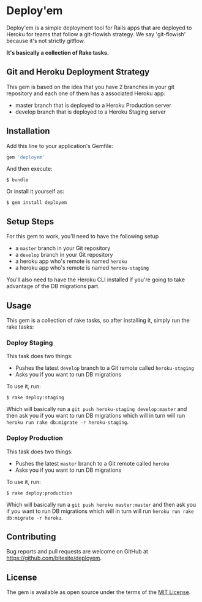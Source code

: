# Deploy'em

Deploy'em is a simple deployment tool for Rails apps that are deployed to Heroku for teams that follow a git-flowish strategy. We say 'git-flowish' because it's not strictly gitflow. 

**It's basically a collection of Rake tasks.**

## Git and Heroku Deployment Strategy

This gem is based on the idea that you have 2 branches in your git repository and each one of them has a associated Heroku app:

- master branch that is deployed to a Heroku Production server
- develop branch that is deployed to a Heroku Staging server

## Installation

Add this line to your application's Gemfile:

```ruby
gem 'deployem'
```

And then execute:

    $ bundle

Or install it yourself as:

    $ gem install deployem

## Setup Steps

For this gem to work, you'll need to have the following setup

- a ```master``` branch in your Git repository
- a ```develop``` branch in your Git repository
- a heroku app who's remote is named ```heroku```
- a heroku app who's remote is named ```heroku-staging```

You'll also need to have the Heroku CLI installed if you're going to take advantage of the DB migrations part.

## Usage

This gem is a collection of rake tasks, so after installing it, simply run the rake tasks:

### Deploy Staging

This task does two things:

- Pushes the latest ```develop``` branch to a Git remote called ```heroku-staging```
- Asks you if you want to run DB migrations

To use it, run:

    $ rake deploy:staging

Which will basically run a ```git push heroku-staging develop:master``` and then ask you if you want to run DB migrations which will in turn will run ```heroku run rake db:migrate -r heroku-staging```.

### Deploy Production

This task does two things:

- Pushes the latest ```master``` branch to a Git remote called ```heroku```
- Asks you if you want to run DB migrations

To use it, run:

    $ rake deploy:production

Which will basically run a ```git push heroku master:master``` and then ask you if you want to run DB migrations which will in turn will run ```heroku run rake db:migrate -r heroku```.



## Contributing

Bug reports and pull requests are welcome on GitHub at https://github.com/bitesite/deployem.


## License

The gem is available as open source under the terms of the [MIT License](http://opensource.org/licenses/MIT).

